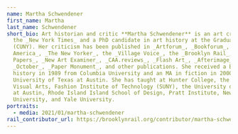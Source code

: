 ```yaml
---
name: Martha Schwendener
first_name: Martha
last_name: Schwendener
short_bio: Art historian and critic **Martha Schwendener** is an art critic for
  the _New York Times_ and a PhD candidate in art history at the Graduate Center
  (CUNY). Her criticism has been published in _Artforum_, _Bookforum_, _Art in
  America_, _The New Yorker_, the _Village Voice_, the _Brooklyn Rail_, _Art
  Papers_, _New Art Examiner_, _CAA.reviews_, _Flash Art_, _Afterimage_,
  _October_, _Paper Monument_, and other publications. She received a BA in art
  history in 1989 from Columbia University and an MA in fiction in 2000 from the
  University of Texas at Austin. She has taught at Hunter College, the School of
  Visual Arts, Fashion Institute of Technology (SUNY), the University of Texas
  at Austin, Rhode Island Island School of Design, Pratt Institute, New York
  University, and Yale University.
portraits:
  - media: 2021/01/martha-schwendener
rail_contributor_url: https://brooklynrail.org/contributor/martha-schwendener
---
```


